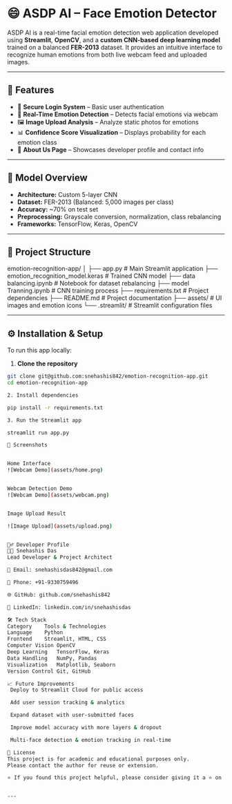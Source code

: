 # 😄 ASDP AI – Face Emotion Detector

ASDP AI is a real-time facial emotion detection web application developed using **Streamlit**, **OpenCV**, and a **custom CNN-based deep learning model** trained on a balanced **FER-2013** dataset. It provides an intuitive interface to recognize human emotions from both live webcam feed and uploaded images.

---

## 🚀 Features

- 🔐 **Secure Login System** – Basic user authentication
- 📸 **Real-Time Emotion Detection** – Detects facial emotions via webcam
- 🖼️ **Image Upload Analysis** – Analyze static photos for emotions
- 📊 **Confidence Score Visualization** – Displays probability for each emotion class
- 👥 **About Us Page** – Showcases developer profile and contact info

---

## 🧠 Model Overview

- **Architecture:** Custom 5-layer CNN
- **Dataset:** FER-2013 (Balanced: 5,000 images per class)
- **Accuracy:** ~70% on test set
- **Preprocessing:** Grayscale conversion, normalization, class rebalancing
- **Frameworks:** TensorFlow, Keras, OpenCV

---

## 📁 Project Structure

emotion-recognition-app/
│
├── app.py # Main Streamlit application
├── emotion_recognition_model.keras # Trained CNN model
├── data balancing.ipynb # Notebook for dataset rebalancing
├── model Tranning.ipynb # CNN training process
├── requirements.txt # Project dependencies
├── README.md # Project documentation
├── assets/ # UI images and emotion icons
└── .streamlit/ # Streamlit configuration files

---

## ⚙️ Installation & Setup

To run this app locally:

1. **Clone the repository**

```bash
git clone git@github.com:snehashis842/emotion-recognition-app.git
cd emotion-recognition-app

2. Install dependencies

pip install -r requirements.txt

3. Run the Streamlit app

streamlit run app.py

📸 Screenshots


Home Interface
![Webcam Demo](assets/home.png)


Webcam Detection Demo
![Webcam Demo](assets/webcam.png)


Image Upload Result

![Image Upload](assets/upload.png)


🙋‍♂️ Developer Profile
👨‍💻 Snehashis Das
Lead Developer & Project Architect

📧 Email: snehashisdas842@gmail.com

📱 Phone: +91-9330759496

🌐 GitHub: github.com/snehashis842

🔗 LinkedIn: linkedin.com/in/snehashisdas

🛠️ Tech Stack
Category	Tools & Technologies
Language	Python
Frontend	Streamlit, HTML, CSS
Computer Vision	OpenCV
Deep Learning	TensorFlow, Keras
Data Handling	NumPy, Pandas
Visualization	Matplotlib, Seaborn
Version Control	Git, GitHub

📈 Future Improvements
 Deploy to Streamlit Cloud for public access

 Add user session tracking & analytics

 Expand dataset with user-submitted faces

 Improve model accuracy with more layers & dropout

 Multi-face detection & emotion tracking in real-time

📄 License
This project is for academic and educational purposes only.
Please contact the author for reuse or extension.

⭐️ If you found this project helpful, please consider giving it a ⭐ on GitHub!


---

```

